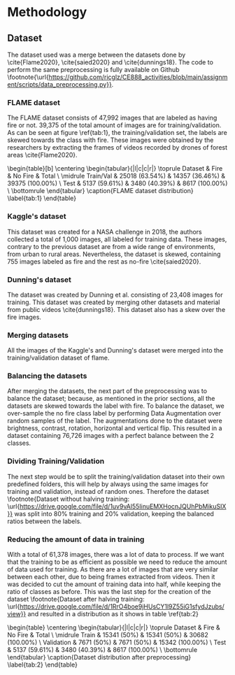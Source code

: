 # Methodology

## Dataset

The dataset used was a merge between the datasets done by \cite{Flame2020}, \cite{saied2020} and \cite{dunnings18}. The code to perform the same preprocessing is fully available on Github \footnote{\url{https://github.com/ricglz/CE888_activities/blob/main/assignment/scripts/data_preprocessing.py}}.

### FLAME dataset

The FLAME dataset consists of 47,992 images that are labeled as having fire or not. 39,375 of the total amount of images are for training/validation. As can be seen at figure \ref{tab:1}, the training/validation set, the labels are skewed towards the class with fire. These images were obtained by the researchers by extracting the frames of videos recorded by drones of forest areas \cite{Flame2020}.

\begin{table}[b]
\centering
\begin{tabular}{|l|c|c|r|}
\toprule
Dataset & Fire & No Fire & Total \\
\midrule
Train/Val & 25018 (63.54\%) & 14357 (36.46\%) & 39375 (100.00\%) \\
Test & 5137 (59.61\%) & 3480 (40.39\%) & 8617 (100.00\%) \\
\bottomrule
\end{tabular}
\caption{FLAME dataset distribution}
\label{tab:1}
\end{table}

### Kaggle's dataset

This dataset was created for a NASA challenge in 2018, the authors collected a total of 1,000 images, all labeled for training data. These images, contrary to the previous dataset are from a wide range of environments, from urban to rural areas. Nevertheless, the dataset is skewed, containing 755 images labeled as fire and the rest as no-fire \cite{saied2020}.

### Dunning's dataset

The dataset was created by Dunning et al. consisting of 23,408 images for training. This dataset was created by merging other datasets and material from public videos \cite{dunnings18}. This dataset also has a skew over the fire images.

### Merging datasets

All the images of the Kaggle's and Dunning's dataset were merged into the training/validation dataset of flame.

### Balancing the datasets

After merging the datasets, the next part of the preprocessing was to balance the dataset; because, as mentioned in the prior sections, all the datasets are skewed towards the label with fire. To balance the dataset, we over-sample the no fire class label by performing Data Augmentation over random samples of the label. The augmentations done to the dataset were brightness, contrast, rotation, horizontal and vertical flip. This resulted in a dataset containing 76,726 images with a perfect balance between the 2 classes.

### Dividing Training/Validation

The next step would be to split the training/validation dataset into their own predefined folders, this will help by always using the same images for training and validation, instead of random ones. Therefore the dataset \footnote{Dataset without halving training: \url{https://drive.google.com/file/d/1uv9vAl55IinuEMXHocnJQUhPbMikuSIX}} was split into 80% training and 20% validation, keeping the balanced ratios between the labels.

### Reducing the amount of data in training

With a total of 61,378 images, there was a lot of data to process. If we want that the training to be as efficient as possible we need to reduce the amount of data used for training. As there are a lot of images that are very similar between each other, due to being frames extracted from videos. Then it was decided to cut the amount of training data into half, while keeping the ratio of classes as before. This was the last step for the creation of the dataset \footnote{Dataset after halving training: \url{https://drive.google.com/file/d/1RrO4boe9jHUsCY1l9Z55iG1sfydJzubs/view}} and resulted in a distribution as it shows in table \ref{tab:2}

\begin{table}
\centering
\begin{tabular}{|l|c|c|r|}
\toprule
Dataset & Fire & No Fire & Total \\
\midrule
Train & 15341 (50\%) & 15341 (50\%) & 30682 (100.00\%) \\
Validation & 7671 (50\%) & 7671 (50\%) & 15342 (100.00\%) \\
Test & 5137 (59.61\%) & 3480 (40.39\%) & 8617 (100.00\%) \\
\bottomrule
\end{tabular}
\caption{Dataset distribution after preprocessing}
\label{tab:2}
\end{table}
